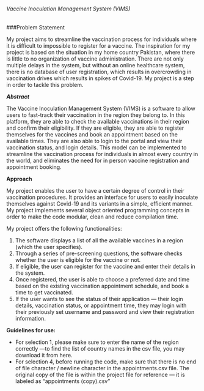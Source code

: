 ###### Vaccine Inoculation Management System (VIMS)


###Problem Statement

My project aims to streamline the vaccination process for individuals where it is difficult to impossible to register for a vaccine. The inspiration for my project is based on the situation in my home country Pakistan, where there is little to no organization of vaccine administration. There are not only multiple delays in the system, but without an online healthcare system, there is no database of user registration, which results in overcrowding in vaccination drives which results in spikes of Covid-19. My project is a step in order to tackle this problem. 

**_Abstract_**

The Vaccine Inoculation Management System (VIMS) is a software to allow users to fast-track their vaccination in the region they belong to. In this platform, they are able to check the available vaccinations in their region and confirm their eligibility. If they are eligible, they are able to register themselves for the vaccines and book an appointment based on the available times. They are also able to login to the portal and view their vaccination status, and login details. This model can be implemented to streamline the vaccination process for individuals in almost every country in the world, and eliminates the need for in person vaccine registration and appointment booking. 

**Approach**

My project enables the user to have a certain degree of control in their vaccination procedures. It provides an interface for users to easily inoculate themselves against Covid-19 and its variants in a simple, efficient manner. My project implements several object oriented programming concepts in order to make the code modular, clean and reduce compilation time. 

My project offers the following functionalities:

1) The software displays a list of all the available vaccines in a region (which the user specifies). 
2) Through a series of pre-screening questions, the software checks whether the user is eligible for the vaccine or not. 
3) If eligible, the user can register for the vaccine and enter their details in the system. 
4) Once registered, the user is able to choose a preferred date and time based on the existing vaccination appointment schedule, and book a time to get vaccinated. 
5) If the user wants to see the status of their application — their login details, vaccination status, or appointment time, they may login with their previously set username and password and view their registration information. 

**Guidelines for use:**

- For selection 1, please make sure to enter the name of the region correctly —to find the list of country names in the csv file, you may download it from here. 
- For selection 4, before running the code, make sure that there is no end of file character / newline character in the appointments.csv file. The original copy of the file is within the project file for reference — it is labeled as “appointments (copy).csv”
